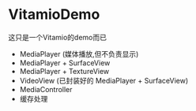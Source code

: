 # VitamioDemo

这只是一个Vitamio的demo而已

- MediaPlayer (媒体播放,但不负责显示)
- MediaPlayer + SurfaceView
- MediaPlayer + TextureView
- VideoView (已封装好的 MediaPlayer + SurfaceView)
- MediaController
- 缓存处理
